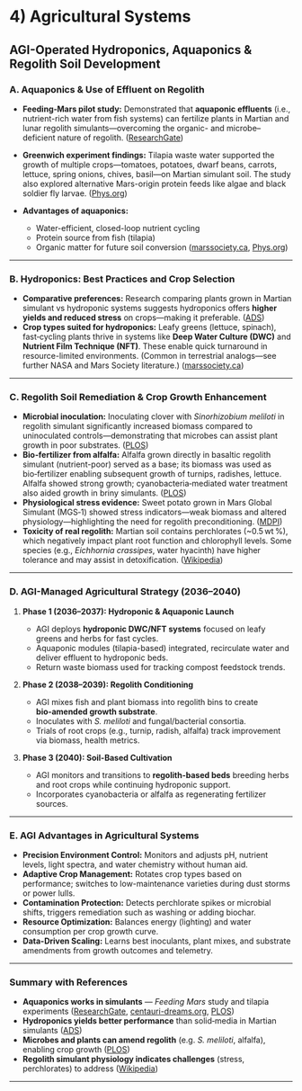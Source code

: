 # 4) Agricultural Systems
## AGI-Operated Hydroponics, Aquaponics & Regolith Soil Development

### A. Aquaponics & Use of Effluent on Regolith

* **Feeding‑Mars pilot study:** Demonstrated that **aquaponic effluents** (i.e., nutrient-rich water from fish systems) can fertilize plants in Martian and lunar regolith simulants—overcoming the organic- and microbe–deficient nature of regolith. ([ResearchGate][1])
* **Greenwich experiment findings:** Tilapia waste water supported the growth of multiple crops—tomatoes, potatoes, dwarf beans, carrots, lettuce, spring onions, chives, basil—on Martian simulant soil. The study also explored alternative Mars-origin protein feeds like algae and black soldier fly larvae. ([Phys.org][2])
* **Advantages of aquaponics:**

  * Water-efficient, closed-loop nutrient cycling
  * Protein source from fish (tilapia)
  * Organic matter for future soil conversion
    ([marssociety.ca][3], [Phys.org][2])

---

### B. Hydroponics: Best Practices and Crop Selection

* **Comparative preferences:** Research comparing plants grown in Martian simulant vs hydroponic systems suggests hydroponics offers **higher yields and reduced stress** on crops—making it preferable. ([ADS][4])
* **Crop types suited for hydroponics:** Leafy greens (lettuce, spinach), fast‑cycling plants thrive in systems like **Deep Water Culture (DWC)** and **Nutrient Film Technique (NFT)**. These enable quick turnaround in resource-limited environments. (Common in terrestrial analogs—see further NASA and Mars Society literature.) ([marssociety.ca][3])

---

### C. Regolith Soil Remediation & Crop Growth Enhancement

* **Microbial inoculation:** Inoculating clover with *Sinorhizobium meliloti* in regolith simulant significantly increased biomass compared to uninoculated controls—demonstrating that microbes can assist plant growth in poor substrates. ([PLOS][5])
* **Bio‑fertilizer from alfalfa:** Alfalfa grown directly in basaltic regolith simulant (nutrient-poor) served as a base; its biomass was used as bio‑fertilizer enabling subsequent growth of turnips, radishes, lettuce. Alfalfa showed strong growth; cyanobacteria‐mediated water treatment also aided growth in briny simulants. ([PLOS][6])
* **Physiological stress evidence:** Sweet potato grown in Mars Global Simulant (MGS‑1) showed stress indicators—weak biomass and altered physiology—highlighting the need for regolith preconditioning. ([MDPI][7])
* **Toxicity of real regolith:** Martian soil contains perchlorates (\~0.5 wt %), which negatively impact plant root function and chlorophyll levels. Some species (e.g., *Eichhornia crassipes*, water hyacinth) have higher tolerance and may assist in detoxification. ([Wikipedia][8])

---

### D. AGI-Managed Agricultural Strategy (2036–2040)

1. **Phase 1 (2036–2037): Hydroponic & Aquaponic Launch**

   * AGI deploys **hydroponic DWC/NFT systems** focused on leafy greens and herbs for fast cycles.
   * Aquaponic modules (tilapia-based) integrated, recirculate water and deliver effluent to hydroponic beds.
   * Return waste biomass used for tracking compost feedstock trends.

2. **Phase 2 (2038–2039): Regolith Conditioning**

   * AGI mixes fish and plant biomass into regolith bins to create **bio‑amended growth substrate**.
   * Inoculates with *S. meliloti* and fungal/bacterial consortia.
   * Trials of root crops (e.g., turnip, radish, alfalfa) track improvement via biomass, health metrics.

3. **Phase 3 (2040): Soil-Based Cultivation**

   * AGI monitors and transitions to **regolith-based beds** breeding herbs and root crops while continuing hydroponic support.
   * Incorporates cyanobacteria or alfalfa as regenerating fertilizer sources.

---

### E. AGI Advantages in Agricultural Systems

* **Precision Environment Control:** Monitors and adjusts pH, nutrient levels, light spectra, and water chemistry without human aid.
* **Adaptive Crop Management:** Rotates crop types based on performance; switches to low-maintenance varieties during dust storms or power lulls.
* **Contamination Protection:** Detects perchlorate spikes or microbial shifts, triggers remediation such as washing or adding biochar.
* **Resource Optimization:** Balances energy (lighting) and water consumption per crop growth curve.
* **Data-Driven Scaling:** Learns best inoculants, plant mixes, and substrate amendments from growth outcomes and telemetry.

---

### Summary with References

* **Aquaponics works in simulants** — *Feeding Mars* study and tilapia experiments ([ResearchGate][1], [centauri-dreams.org][9], [PLOS][5])
* **Hydroponics yields better performance** than solid‑media in Martian simulants ([ADS][4])
* **Microbes and plants can amend regolith** (e.g. *S. meliloti*, alfalfa), enabling crop growth ([PLOS][5])
* **Regolith simulant physiology indicates challenges** (stress, perchlorates) to address ([Wikipedia][10])

---

[1]: https://www.researchgate.net/publication/378509562_Feeding_Mars_A_pilot_study_growing_vegetables_using_aquaponic_effluent_fertiliser_in_simulant_and_analogue_Martian_regoliths?utm_source=chatgpt.com "A pilot study growing vegetables using aquaponic effluent ..."
[2]: https://phys.org/news/2024-06-fish-chips-mars-colonists-food.html?utm_source=chatgpt.com "Fish and chips on Mars: Research shows how colonists ..."
[3]: https://www.marssociety.ca/2020/09/28/growing-food-on-mars-isru-part-4/?utm_source=chatgpt.com "Growing Food on Mars: ISRU Part 4"
[4]: https://ui.adsabs.harvard.edu/abs/2020AAS...23521201E/abstract?utm_source=chatgpt.com "The Mars Gardens: a comparison of the viability of plants ..."
[5]: https://journals.plos.org/plosone/article?id=10.1371%2Fjournal.pone.0257053&utm_source=chatgpt.com "effects on nitrogen content and plant health | PLOS One"
[6]: https://journals.plos.org/plosone/article?id=10.1371%2Fjournal.pone.0272209&utm_source=chatgpt.com "Farming on Mars: Treatment of basaltic regolith soil and briny ..."
[7]: https://www.mdpi.com/2223-7747/13/1/55?utm_source=chatgpt.com "Effects of Mars Global Simulant (MGS-1) on Growth and ..."
[8]: https://en.wikipedia.org/wiki/Martian_regolith?utm_source=chatgpt.com "Martian regolith"
[9]: https://www.centauri-dreams.org/2023/11/10/mars-agriculture-knowledge-gaps-for-regolith-preparation/?utm_source=chatgpt.com "Mars Agriculture – Knowledge Gaps for Regolith Preparation"
[10]: https://en.wikipedia.org/wiki/Martian_regolith_simulant?utm_source=chatgpt.com "Martian regolith simulant"
